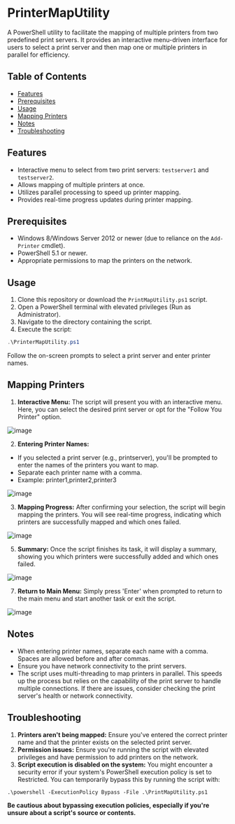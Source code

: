 # PrinterMapUtility

A PowerShell utility to facilitate the mapping of multiple printers from two predefined print servers. It provides an interactive menu-driven interface for users to select a print server and then map one or multiple printers in parallel for efficiency.

## Table of Contents

- [Features](#features)
- [Prerequisites](#prerequisites)
- [Usage](#usage)
- [Mapping Printers](#mapping-printers)
- [Notes](#notes)
- [Troubleshooting](#troubleshooting)


## Features

- Interactive menu to select from two print servers: `testserver1` and `testserver2`.
- Allows mapping of multiple printers at once.
- Utilizes parallel processing to speed up printer mapping.
- Provides real-time progress updates during printer mapping.

## Prerequisites

- Windows 8/Windows Server 2012 or newer (due to reliance on the `Add-Printer` cmdlet).
- PowerShell 5.1 or newer.
- Appropriate permissions to map the printers on the network.

## Usage

1. Clone this repository or download the `PrintMapUtility.ps1` script.
2. Open a PowerShell terminal with elevated privileges (Run as Administrator).
3. Navigate to the directory containing the script.
4. Execute the script:

```powershell
.\PrinterMapUtility.ps1
```
Follow the on-screen prompts to select a print server and enter printer names. 

## Mapping Printers

1. **Interactive Menu:** The script will present you with an interactive menu. Here, you can select the desired print server or opt for the "Follow You Printer" option.

![image](https://github.com/Zeph3r/PrinterMapUtility/assets/25629680/1f9c9ce1-813c-45a5-acd6-ca7f6ecffc7b)


2. **Entering Printer Names:**

- If you selected a print server (e.g., printserver), you'll be prompted to enter the names of the printers you want to map.
- Separate each printer name with a comma.
- Example: printer1,printer2,printer3

![image](https://github.com/Zeph3r/PrinterMapUtility/assets/25629680/c5003648-5d5e-4c80-8677-cba887de2ef4)

3. **Mapping Progress:** After confirming your selection, the script will begin mapping the printers. You will see real-time progress, indicating which printers are successfully mapped and which ones failed.

![image](https://github.com/Zeph3r/PrinterMapUtility/assets/25629680/9fd7fac7-760d-44cc-a079-70db1442a910)

5. **Summary:** Once the script finishes its task, it will display a summary, showing you which printers were successfully added and which ones failed.

![image](https://github.com/Zeph3r/PrinterMapUtility/assets/25629680/9fd7fac7-760d-44cc-a079-70db1442a910)

7. **Return to Main Menu:** Simply press 'Enter' when prompted to return to the main menu and start another task or exit the script.

![image](https://github.com/Zeph3r/PrinterMapUtility/assets/25629680/5df9fe8e-699c-42cf-989d-9ec41435eadb)

## Notes

- When entering printer names, separate each name with a comma. Spaces are allowed before and after commas.
- Ensure you have network connectivity to the print servers.
- The script uses multi-threading to map printers in parallel. This speeds up the process but relies on the capability of the print server to handle multiple connections. If there are issues, consider checking the print server's health or network connectivity.

## Troubleshooting

1. **Printers aren't being mapped:** Ensure you've entered the correct printer name and that the printer exists on the selected print server.
2. **Permission issues:** Ensure you're running the script with elevated privileges and have permission to add printers on the network.
3. **Script execution is disabled on the system:** You might encounter a security error if your system's PowerShell execution policy is set to Restricted. You can temporarily bypass this by running the script with:

```
.\powershell -ExecutionPolicy Bypass -File .\PrintMapUtility.ps1
```

**Be cautious about bypassing execution policies, especially if you're unsure about a script's source or contents.**
